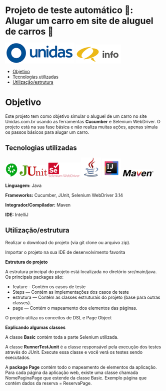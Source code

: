 # Projeto de teste automático 🤖: Alugar um carro em site de aluguel de carros 🚗
![unidas](icon/unidasLogo.png) ![info](icon/logoInfo.png)

<!--ts-->
* [Objetivo](#objetivo)
* [Tecnologias utilizadas](#tecnologia)
* [Utilização/estrutura](#utilizacao)

<!--te-->

# <a name="objetivo"></a>Objetivo

Este projeto tem como objetivo simular o aluguel de um carro no site Unidas.com.br usando as ferramentas
**Cucumber** e Selenium WebDriver. O projeto está na sua fase básica e não realiza muitas ações, 
apenas simula os passos básicos para alugar um carro. 

## <a name="tecnologia"></a>Tecnologias utilizadas
![Cucumber](icon/cucumber.png)
![JUnit](icon/Junit.png)
![Selenium](icon/SeleniumWebDriver.png)
![java](icon/java.png)
![IntelliJ](icon/IntelliJ.png)
![Maven](icon/Maven.png)


**Linguagem:** Java

**Frameworks:** Cucumber, JUnit, Selenium WebDriver 3.14

**Integrador/Compilador:** Maven

**IDE:** IntelliJ
## <a name="utilizacao"></a>Utilização/estrutura

Realizar o download do projeto (via git clone ou arquivo zip).

Importar o projeto na sua IDE de desenvolvimento favorita

**Estrutura do projeto**

A estrutura principal do projeto está localizada no diretório src/main/java. Os principais packages são:

* feature - Contém os casos de teste
* Steps — Contém as implementações dos casos de teste
* estrutura — Contém as classes estruturais do projeto (base para outras classes).
* page — Contém o mapeamento dos elementos das páginas.

O projeto utiliza os conceitos de DSL e Page Object

**Explicando algumas classes**

A classe **Basic** contém toda a parte Selenium utilizada.

A classe **RunnerTestJunit** é a classe responsável pela execução dos testes através do JUnit.
Execute essa classe e você verá os testes sendo executados.

A **package Page** contém todo o mapeamento de elementos da aplicação. Para cada página da aplicação web,
existe uma classe chamada NomePaginaPage que estende da classe Basic. Exemplo página que 
contém dados da reserva = ReservaPage.  

